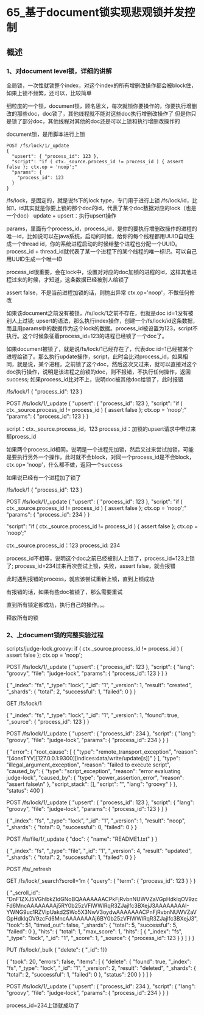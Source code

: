 # 65_基于document锁实现悲观锁并发控制



## 概述


### 1、对document level锁，详细的讲解

全局锁，一次性就锁整个index，对这个index的所有增删改操作都会被block住，如果上锁不频繁，还可以，比较简单

细粒度的一个锁，document锁，顾名思义，每次就锁你要操作的，你要执行增删改的那些doc，doc锁了，其他线程就不能对这些doc执行增删改操作了
但是你只是锁了部分doc，其他线程对其他的doc还是可以上锁和执行增删改操作的

document锁，是用脚本进行上锁

```
POST /fs/lock/1/_update
{
  "upsert": { "process_id": 123 },
  "script": "if ( ctx._source.process_id != process_id ) { assert false }; ctx.op = 'noop';"
  "params": {
    "process_id": 123
  }
}
```

/fs/lock，是固定的，就是说fs下的lock type，专门用于进行上锁
/fs/lock/id，比如1，id其实就是你要上锁的那个doc的id，代表了某个doc数据对应的lock（也是一个doc）
update + upsert：执行upsert操作

params，里面有个process_id，process_id，是你的要执行增删改操作的进程的唯一id，比如说可以在java系统，启动的时候，给你的每个线程都用UUID自动生成一个thread id，你的系统进程启动的时候给整个进程也分配一个UUID。process_id + thread_id就代表了某一个进程下的某个线程的唯一标识。可以自己用UUID生成一个唯一ID

process_id很重要，会在lock中，设置对对应的doc加锁的进程的id，这样其他进程过来的时候，才知道，这条数据已经被别人给锁了

assert false，不是当前进程加锁的话，则抛出异常
ctx.op='noop'，不做任何修改

如果该document之前没有被锁，/fs/lock/1之前不存在，也就是doc id=1没有被别人上过锁; upsert的语法，那么执行index操作，创建一个/fs/lock/id这条数据，而且用params中的数据作为这个lock的数据。process_id被设置为123，script不执行。这个时候象征着process_id=123的进程已经锁了一个doc了。

如果document被锁了，就是说/fs/lock/1已经存在了，代表doc id=1已经被某个进程给锁了。那么执行update操作，script，此时会比对process_id，如果相同，就是说，某个进程，之前锁了这个doc，然后这次又过来，就可以直接对这个doc执行操作，说明是该进程之前锁的doc，则不报错，不执行任何操作，返回success; 如果process_id比对不上，说明doc被其他doc给锁了，此时报错

/fs/lock/1
{
  "process_id": 123
}

POST /fs/lock/1/_update
{
  "upsert": { "process_id": 123 },
  "script": "if ( ctx._source.process_id != process_id ) { assert false }; ctx.op = 'noop';"
  "params": {
    "process_id": 123
  }
}


script：ctx._source.process_id，123
process_id：加锁的upsert请求中带过来额proess_id

如果两个process_id相同，说明是一个进程先加锁，然后又过来尝试加锁，可能是要执行另外一个操作，此时就不会block，对同一个process_id是不会block，ctx.op= 'noop'，什么都不做，返回一个success

如果说已经有一个进程加了锁了

/fs/lock/1
{
  "process_id": 123
}

POST /fs/lock/1/_update
{
  "upsert": { "process_id": 123 },
  "script": "if ( ctx._source.process_id != process_id ) { assert false }; ctx.op = 'noop';"
  "params": {
    "process_id": 234
  }
}

"script": "if ( ctx._source.process_id != process_id ) { assert false }; ctx.op = 'noop';"

ctx._source.process_id：123
process_id: 234

process_id不相等，说明这个doc之前已经被别人上锁了，process_id=123上锁了; process_id=234过来再次尝试上锁，失败，assert false，就会报错

此时遇到报错的process，就应该尝试重新上锁，直到上锁成功

有报错的话，如果有些doc被锁了，那么需要重试

直到所有锁定都成功，执行自己的操作。。。

释放所有的锁

### 2、上document锁的完整实验过程

scripts/judge-lock.groovy: if ( ctx._source.process_id != process_id ) { assert false }; ctx.op = 'noop';

POST /fs/lock/1/_update
{
  "upsert": { "process_id": 123 },
  "script": {
    "lang": "groovy",
    "file": "judge-lock", 
    "params": {
      "process_id": 123
    }
  }
}

{
  "_index": "fs",
  "_type": "lock",
  "_id": "1",
  "_version": 1,
  "result": "created",
  "_shards": {
    "total": 2,
    "successful": 1,
    "failed": 0
  }
}

GET /fs/lock/1

{
  "_index": "fs",
  "_type": "lock",
  "_id": "1",
  "_version": 1,
  "found": true,
  "_source": {
    "process_id": 123
  }
}

POST /fs/lock/1/_update
{
  "upsert": { "process_id": 234 },
  "script": {
    "lang": "groovy",
    "file": "judge-lock", 
    "params": {
      "process_id": 234
    }
  }
}

{
  "error": {
    "root_cause": [
      {
        "type": "remote_transport_exception",
        "reason": "[4onsTYV][127.0.0.1:9300][indices:data/write/update[s]]"
      }
    ],
    "type": "illegal_argument_exception",
    "reason": "failed to execute script",
    "caused_by": {
      "type": "script_exception",
      "reason": "error evaluating judge-lock",
      "caused_by": {
        "type": "power_assertion_error",
        "reason": "assert false\n"
      },
      "script_stack": [],
      "script": "",
      "lang": "groovy"
    }
  },
  "status": 400
}

POST /fs/lock/1/_update
{
  "upsert": { "process_id": 123 },
  "script": {
    "lang": "groovy",
    "file": "judge-lock", 
    "params": {
      "process_id": 123
    }
  }
}

{
  "_index": "fs",
  "_type": "lock",
  "_id": "1",
  "_version": 1,
  "result": "noop",
  "_shards": {
    "total": 0,
    "successful": 0,
    "failed": 0
  }
}

POST /fs/file/1/_update
{
  "doc": {
    "name": "README1.txt"
  }
}

{
  "_index": "fs",
  "_type": "file",
  "_id": "1",
  "_version": 4,
  "result": "updated",
  "_shards": {
    "total": 2,
    "successful": 1,
    "failed": 0
  }
}

POST /fs/_refresh 

GET /fs/lock/_search?scroll=1m
{
  "query": {
    "term": {
      "process_id": 123
    }
  }
}

{
  "_scroll_id": "DnF1ZXJ5VGhlbkZldGNoBQAAAAAAACPkFjRvbnNUWVZaVGpHdklqOV9zcFd6MncAAAAAAAAj5RY0b25zVFlWWlRqR3ZJajlfc3BXejJ3AAAAAAAAI-YWNG9uc1RZVlpUakd2SWo5X3NwV3oydwAAAAAAACPnFjRvbnNUWVZaVGpHdklqOV9zcFd6MncAAAAAAAAj6BY0b25zVFlWWlRqR3ZJajlfc3BXejJ3",
  "took": 51,
  "timed_out": false,
  "_shards": {
    "total": 5,
    "successful": 5,
    "failed": 0
  },
  "hits": {
    "total": 1,
    "max_score": 1,
    "hits": [
      {
        "_index": "fs",
        "_type": "lock",
        "_id": "1",
        "_score": 1,
        "_source": {
          "process_id": 123
        }
      }
    ]
  }
}

PUT /fs/lock/_bulk
{ "delete": { "_id": 1}}

{
  "took": 20,
  "errors": false,
  "items": [
    {
      "delete": {
        "found": true,
        "_index": "fs",
        "_type": "lock",
        "_id": "1",
        "_version": 2,
        "result": "deleted",
        "_shards": {
          "total": 2,
          "successful": 1,
          "failed": 0
        },
        "status": 200
      }
    }
  ]
}

POST /fs/lock/1/_update
{
  "upsert": { "process_id": 234 },
  "script": {
    "lang": "groovy",
    "file": "judge-lock", 
    "params": {
      "process_id": 234
    }
  }
}

process_id=234上锁就成功了

